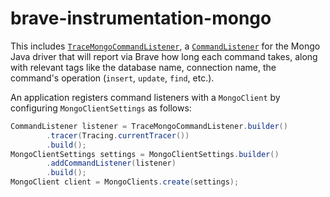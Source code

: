 # brave-instrumentation-mongo

This includes [`TraceMongoCommandListener`](src/main/java/brave/mongo/TraceMongoCommandListener.java), a
[`CommandListener`](https://mongodb.github.io/mongo-java-driver/3.12/driver/reference/monitoring/#command-monitoring)
for the Mongo Java driver that will report via Brave how long each command takes, along with relevant tags like the
database name, connection name, the command's operation (`insert`, `update`, `find`, etc.).

An application registers command listeners with a `MongoClient` by configuring `MongoClientSettings` as follows:

```java
CommandListener listener = TraceMongoCommandListener.builder()
        .tracer(Tracing.currentTracer())
        .build();
MongoClientSettings settings = MongoClientSettings.builder()
        .addCommandListener(listener)
        .build();
MongoClient client = MongoClients.create(settings);
```
